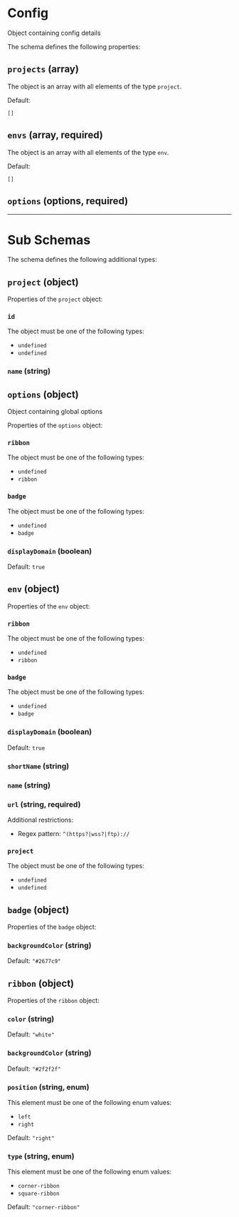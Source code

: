 # Config

Object containing config details

The schema defines the following properties:

## `projects` (array)

The object is an array with all elements of the type `project`.

Default:

```
[]
```

## `envs` (array, required)

The object is an array with all elements of the type `env`.

Default:

```
[]
```

## `options` (options, required)

---

# Sub Schemas

The schema defines the following additional types:

## `project` (object)

Properties of the `project` object:

### `id`

The object must be one of the following types:

* `undefined`
* `undefined`

### `name` (string)

## `options` (object)

Object containing global options

Properties of the `options` object:

### `ribbon`

The object must be one of the following types:

* `undefined`
* `ribbon`

### `badge`

The object must be one of the following types:

* `undefined`
* `badge`

### `displayDomain` (boolean)

Default: `true`

## `env` (object)

Properties of the `env` object:

### `ribbon`

The object must be one of the following types:

* `undefined`
* `ribbon`

### `badge`

The object must be one of the following types:

* `undefined`
* `badge`

### `displayDomain` (boolean)

Default: `true`

### `shortName` (string)

### `name` (string)

### `url` (string, required)

Additional restrictions:

* Regex pattern: `^(https?|wss?|ftp)://`

### `project`

The object must be one of the following types:

* `undefined`
* `undefined`

## `badge` (object)

Properties of the `badge` object:

### `backgroundColor` (string)

Default: `"#2677c9"`

## `ribbon` (object)

Properties of the `ribbon` object:

### `color` (string)

Default: `"white"`

### `backgroundColor` (string)

Default: `"#2f2f2f"`

### `position` (string, enum)

This element must be one of the following enum values:

* `left`
* `right`

Default: `"right"`

### `type` (string, enum)

This element must be one of the following enum values:

* `corner-ribbon`
* `square-ribbon`

Default: `"corner-ribbon"`
